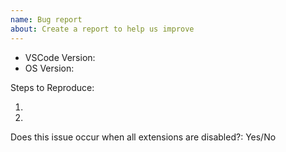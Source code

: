 ```yaml
---
name: Bug report
about: Create a report to help us improve
---
```


<!--
Please search existing issues to avoid creating duplicates.

Also please test using the latest insiders build to make sure your issue has not already been fixed: https://code.visualstudio.com/insiders/
-->

<!-- Use Help > Report Issue to prefill these. -->
- VSCode Version:
- OS Version:

Steps to Reproduce:

1.
2.

<!-- Launch with `code --disable-extensions` to check. -->
Does this issue occur when all extensions are disabled?: Yes/No
